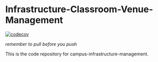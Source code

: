 # Infrastructure-Classroom-Venue-Management

[![codecov](https://codecov.io/gh/witsgroup-1/campus-infrastructure-management/graph/badge.svg?token=NIS6N92ZUX)](https://codecov.io/gh/witsgroup-1/campus-infrastructure-management)

*remember to pull before you push*

This is the code repository for campus-infrastructure-management.


